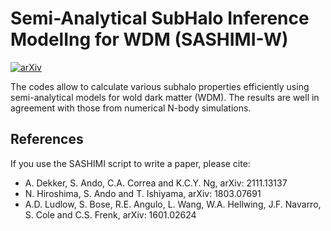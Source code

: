 # Semi-Analytical SubHalo Inference ModelIng for WDM (SASHIMI-W)
[![arXiv](https://img.shields.io/badge/arXiv-2111.13137%20-green.svg)](https://arxiv.org/abs/2111.13137)

The codes allow to calculate various subhalo properties efficiently using semi-analytical models for wold dark matter (WDM). The results are well in agreement with those from numerical N-body simulations.


## References

If you use the SASHIMI script to write a paper, please cite:

- A. Dekker, S. Ando, C.A. Correa and K.C.Y. Ng, arXiv: 2111.13137
- N. Hiroshima, S. Ando and T. Ishiyama, arXiv: 1803.07691
- A.D. Ludlow, S. Bose, R.E. Angulo, L. Wang, W.A. Hellwing, J.F. Navarro, S. Cole and C.S. Frenk, arXiv: 1601.02624
